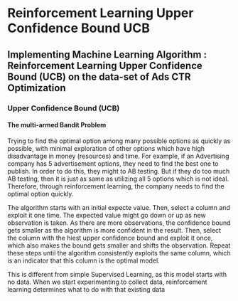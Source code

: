 # Reinforcement Learning Upper Confidence Bound UCB
## Implementing Machine Learning Algorithm : Reinforcement Learning Upper Confidence Bound (UCB) on the data-set of Ads CTR Optimization
### Upper Confidence Bound (UCB)
#### The multi-armed Bandit Problem
Trying to find the optimal option among many possible options as quickly as possible, with minimal exploration of other options which have high disadvantage in money (resources) and time. For example, if an Advertising company has 5 advertisement options, they need to find the best one to publish. In order to do this, they might to AB testing. But if they do too much AB testing, then it is just as same as utilizing all 5 options which is not ideal. Therefore, through reinforcement learning, the company needs to find the optimal option quickly.

The algorithm starts with an initial expecte value. Then, select a column and exploit it one time. The expected value might go down or up as new observation is taken. As there are more observations, the confidence bound gets smaller as the algorithm is more confident in the result. Then, select the column with the hiest upper confidence bound and exploit it once, which also makes the bound gets smaller and shifts the observation. Repeat these steps until the algorithm consistently exploits the same column, which is an indicator that this column is the optimal model.

This is different from simple Supervised Learning, as this model starts with no data. When we start experimenting to collect data, reinforcement learning determines what to do with that existing data
